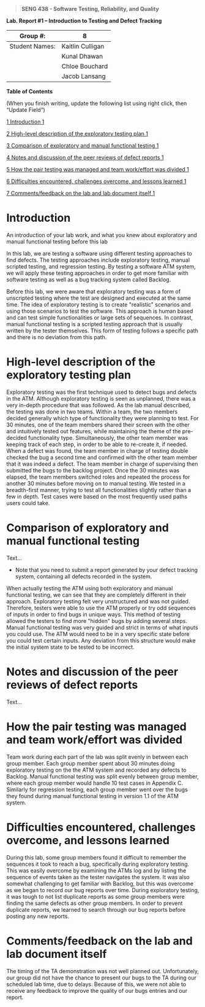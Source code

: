 >   **SENG 438 - Software Testing, Reliability, and Quality**

**Lab. Report \#1 – Introduction to Testing and Defect Tracking**

| Group \#:       | 8  |
|-----------------|---|
| Student Names:  | Kaitlin Culligan  |
|                 | Kunal Dhawan  |
|                 | Chloe Bouchard  |
|                 | Jacob Lansang  |

**Table of Contents**

(When you finish writing, update the following list using right click, then
“Update Field”)

[1 Introduction	1](#_Toc439194677)

[2 High-level description of the exploratory testing plan	1](#_Toc439194678)

[3 Comparison of exploratory and manual functional testing	1](#_Toc439194679)

[4 Notes and discussion of the peer reviews of defect reports	1](#_Toc439194680)

[5 How the pair testing was managed and team work/effort was
divided	1](#_Toc439194681)

[6 Difficulties encountered, challenges overcome, and lessons
learned	1](#_Toc439194682)

[7 Comments/feedback on the lab and lab document itself	1](#_Toc439194683)

# Introduction

An introduction of your lab work, and what you knew about exploratory and manual
functional testing before this lab

In this lab, we are testing a software using different testing approaches to find defects. The testing approaches include exploratory testing, manual scripted testing, and regression testing. By testing a software ATM system, we will apply these testing approaches in order to get more familiar with software testing as well as a bug tracking system called Backlog.

Before this lab, we were aware that exploratory testing was a form of unscripted testing where the test are designed and executed at the same time. The idea of exploratory testing is to create "realistic" scenarios and using those scenarios to test the software. This approach is human based and can test simple functionalities or large sets of sequences. In contrast, manual functional testing is a scripted testing approach that is usually written by the tester themselves. This form of testing follows a specific path and there is no deviation from this path. 

# High-level description of the exploratory testing plan

Exploratory testing was the first technique used to detect bugs and defects in the ATM. Although exploratory testing is seen as unplanned, there was a very in-depth procedure that was followed. As the lab manual described, the testing was done in two teams. Within a team, the two members decided generally which type of functionality they were planning to test. For 30 minutes, one of the team members shared their screen with the other and intuitively tested out features, while maintaining the theme of the pre-decided functionality type. Simultaneously, the other team member was keeping track of each step, in order to be able to re-create it, if needed. When a defect was found, the team member in charge of testing double checked the bug a second time and confirmed with the other team member that it was indeed a defect. The team member in charge of supervising then submitted the bugs to the backlog project. Once the 30 minutes was elapsed, the team members switched roles and repeated the process for another 30 minutes before moving on to manual testing.  We tested in a breadth-first manner, trying to test all functionalities slightly rather than a few in depth. Test cases were based on the most frequently used paths users could take.


# Comparison of exploratory and manual functional testing

Text…

-   Note that you need to submit a report generated by your defect tracking
    system, containing all defects recorded in the system.
    
When actually testing the ATM using both exploratory and manual functional testing, we can see that they are completely different in their approach. Exploratory testing felt very unstructured and was not guided. Therefore, testers were able to use the ATM properly or try odd sequences of inputs in order to find bugs in unique ways. This method of testing allowed the testers to find more "hidden" bugs by adding several steps. Manual functional testing was very guided and strict in terms of what inputs you could use. The ATM would need to be in a very specific state before you could test certain inputs. Any deviation from this structure would make the initial system state to be tested to be incorrect. 

# Notes and discussion of the peer reviews of defect reports

Text…

# How the pair testing was managed and team work/effort was divided 

Team work during each part of the lab was split evenly in between each group member. Each group member spent about 30 minutes doing exploratory testing on the the ATM system and recorded any defects to Backlog. Manual functional testing was split evenly between group member, where each group member would handle 10 test cases in Appendix C. Similarly for regression testing, each group member went over the bugs they found during manual functional testing in version 1.1 of the ATM system.

# Difficulties encountered, challenges overcome, and lessons learned

During this lab, some group members found it difficult to remember the sequences it took to reach a bug, specifically during exploratory testing. This was easily overcome by
examining the ATMs log and by listing the sequence of events taken as the tester navigates the system. It was also somewhat challenging to get familiar with Backlog, but this was overcome as we began to record our bug reports over time. During exploratory testing, it was tough to not list duplicate reports as some group members were finding the same defects as other group members. In order to prevent duplicate reports, we learned to search through our bug reports before posting any new reports. 

# Comments/feedback on the lab and lab document itself

The timing of the TA demonstration was not well planned out. Unfortunately, our group did not have the chance to present our bugs to the TA during our scheduled lab time, due to delays. Because of this, we were not able to receive any feedback to improve the quality of our bugs entries and our report.
